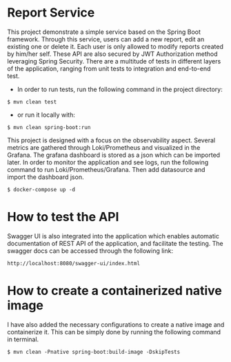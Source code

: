 # Report Service

This project demonstrate a simple service based on the Spring Boot framework. Through this service, users can add a new 
report, edit an existing one or delete it. Each user is only allowed to modify reports created by him/her self. These 
API are also secured by JWT Authorization method leveraging Spring Security. There are a multitude of tests in different
layers of the application, ranging from unit tests to integration and end-to-end test.

* In order to run tests, run the following command in the project directory:
```
$ mvn clean test
```
* or run it locally with:
```
$ mvn clean spring-boot:run
```

This project is designed with a focus on the observability aspect. Several metrics are gathered through Loki/Prometheus
and visualized in the Grafana. The grafana dashboard is stored as a json which can be imported later. In order to
monitor the application and see logs, run the following command to run Loki/Prometheus/Grafana. Then add datasource and 
import the dashboard json.
```
$ docker-compose up -d
```

# How to test the API
Swagger UI is also integrated into the application which enables automatic documentation of REST API of the application,
and facilitate the testing. The swagger docs can be accessed through the following link:
```
http://localhost:8080/swagger-ui/index.html
```

# How to create a containerized native image
I have also added the necessary configurations to create a native image and containerize it. This can be simply done by
running the following command in terminal.

```
$ mvn clean -Pnative spring-boot:build-image -DskipTests
```
